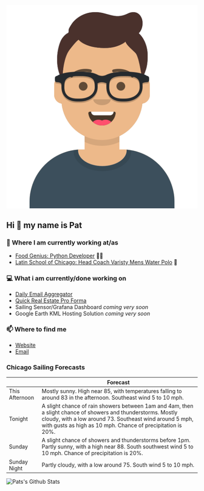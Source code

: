 [![Social banner for p-j-falconer](https://raw.githubusercontent.com/P-J-FALCONER/P-J-FALCONER/master/assets/avataaars.svg)](https://patfalconer.com/)
## Hi :wave: my name is Pat

### 💼 Where I am currently working at/as
- [Food Genius: Python Developer](https://getfoodgenius.com/) 🍔🐍
- [Latin School of Chicago: Head Coach Varisty Mens Water Polo](https://www.latinschool.org/) 🤽


### 💻 What i am currently/done working on
 - [Daily Email Aggregator](https://github.com/P-J-FALCONER/dott_daily_mail)
 - [Quick Real Estate Pro Forma](https://github.com/P-J-FALCONER/henry)
 - Sailing Sensor/Grafana Dashboard *coming very soon*
 - Google Earth KML Hosting Solution *coming very soon*

### 📫 Where to find me
 - [Website](https://patfalconer.com/)
 - [Email](mailto:patrick.j.falconer@gmail.com)


### Chicago Sailing Forecasts
|   | Forecast  |
|---|---|
| This Afternoon | Mostly sunny. High near 85, with temperatures falling to around 83 in the afternoon. Southeast wind 5 to 10 mph. |
| Tonight | A slight chance of rain showers between 1am and 4am, then a slight chance of showers and thunderstorms. Mostly cloudy, with a low around 73. Southeast wind around 5 mph, with gusts as high as 10 mph. Chance of precipitation is 20%. |
| Sunday | A slight chance of showers and thunderstorms before 1pm. Partly sunny, with a high near 88. South southwest wind 5 to 10 mph. Chance of precipitation is 20%. |
| Sunday Night | Partly cloudy, with a low around 75. South wind 5 to 10 mph. |

![Pats's Github Stats](https://github-readme-stats.vercel.app/api?username=p-j-falconer&show_icons=true&theme=radical)
